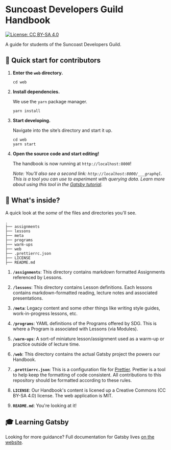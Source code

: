 # Suncoast Developers Guild Handbook

[![License: CC BY-SA 4.0](https://img.shields.io/badge/License-CC%20BY--SA%204.0-lightgrey.svg)](https://creativecommons.org/licenses/by-sa/4.0/)

A guide for students of the Suncoast Developers Guild.

## 🚀 Quick start for contributors

1. **Enter the `web` directory.**

   ```shell
   cd web
   ```

1. **Install dependencies.**

   We use the `yarn` package manager.

   ```shell
   yarn install
   ```

1. **Start developing.**

   Navigate into the site’s directory and start it up.

   ```shell
   cd web
   yarn start
   ```

1. **Open the source code and start editing!**

   The handbook is now running at `http://localhost:8000`!

   _Note: You'll also see a second link: _`http://localhost:8000/___graphql`_.
   This is a tool you can use to experiment with querying data. Learn more about
   using this tool in the
   [Gatsby tutorial](https://www.gatsbyjs.org/tutorial/part-five/#introducing-graphiql)._

## 🧐 What's inside?

A quick look at the _some_ of the files and directories you'll see.

    .
    ├── assignments
    ├── lessons
    ├── meta
    ├── programs
    ├── warm-ups
    ├── web
    ├── .prettierrc.json
    ├── LICENSE
    ├── README.md

1. **`/assignments`**: This directory contains markdown formatted Assignments
   referenced by Lessons.

1. **`/lessons`**: This directory contains Lesson definitions. Each lessons
   contains markdown-formatted reading, lecture notes and associated
   presentations.

1. **`/meta`**: Legacy content and some other things like writing style guides,
   work-in-progress lessons, etc.

1. **`/programs`**: YAML definitions of the Programs offered by SDG. This is
   where a Program is associated with Lessons (via Modules).

1. **`/warm-ups`**: A sort-of miniature lesson/assignment used as a warm-up or
   practice outside of lecture time.

1. **`/web`**: This directory contains the actual Gatsby project the powers our
   Handbook.

1. **`.prettierrc.json`**: This is a configuration file for
   [Prettier](https://prettier.io/). Prettier is a tool to help keep the
   formatting of code consistent. All contributions to this repository should be
   formatted according to these rules.

1. **`LICENSE`**: Our Handbook's content is licened up a Creative Commons (CC
   BY-SA 4.0) license. The web application is MIT.

1. **`README.md`**: You're looking at it!

## 🎓 Learning Gatsby

Looking for more guidance? Full documentation for Gatsby lives
[on the website](https://www.gatsbyjs.org/).
